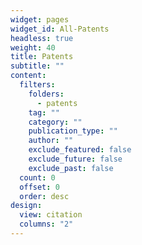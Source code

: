 ```yaml
---
widget: pages
widget_id: All-Patents
headless: true
weight: 40
title: Patents
subtitle: ""
content:
  filters:
    folders:
      - patents
    tag: ""
    category: ""
    publication_type: ""
    author: ""
    exclude_featured: false
    exclude_future: false
    exclude_past: false
  count: 0
  offset: 0
  order: desc
design:
  view: citation
  columns: "2"
---
```

